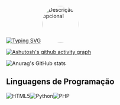 [![Typing SVG](https://readme-typing-svg.demolab.com/?lines=Halloo+I'm+Hudson+;Ein+ewiger+lernender+------------->)](https://git.io/typing-svg)
<img src="https://media0.giphy.com/media/v1.Y2lkPTc5MGI3NjExMHNrNzkzOThrMTV2ZnBqeGV5cXBldXJqaGV4amk3bWd5MTl5cW5hYiZlcD12MV9pbnRlcm5hbF9naWZfYnlfaWQmY3Q9cw/cRb2TVfqxZsyojSr0G/giphy.gif" alt="Descrição opcional" width="100" style="border-radius: 50%;">


[![Ashutosh's github activity graph](https://github-readme-activity-graph.vercel.app/graph?username=devophudson&custom_title=Das%20ist%20Hudson's%20Contribuition&hide_border=true&theme=github-dark)](https://github.com/devophudson/github-readme-activity-graph)

![Anurag's GitHub stats](https://github-readme-stats.vercel.app/api?username=devophudson&show_icons=true&theme=transparentn)


## Linguagens de Programação
<img alt="HTML5" src="https://img.shields.io/badge/html5-%23E34F26.svg?style=for-the-badge&logo=html5&logoColor=white"/><img alt="Python" src="https://img.shields.io/badge/python-%2314354C.svg?style=for-the-badge&logo=python&logoColor=white"/><img alt="PHP" src="https://img.shields.io/badge/php-%23777BB4.svg?style=for-the-badge&logo=php&logoColor=white"/>

